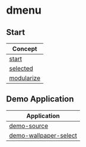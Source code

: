 

# dmenu


## Start

| Concept |
| --- |
| [start](start.sh) |
| [selected](selected.sh) |
| [modularize](modularize.sh) |


## Demo Application

| Application |
| --- |
| [demo-source](demo-application/demo-source) |
| [demo-wallpaper-select](demo-application/demo-wallpaper-select) |
